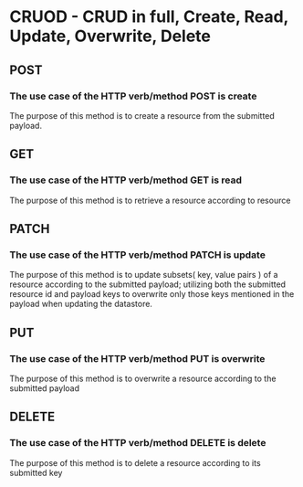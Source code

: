 # CRUOD - CRUD in full, Create, Read, Update, Overwrite, Delete

## POST
### The use case of the HTTP verb/method POST is create

The purpose of this method is to create a resource from the submitted payload.

## GET
### The use case of the HTTP verb/method GET is read

The purpose of this method is to retrieve a resource according to resource

## PATCH
### The use case of the HTTP verb/method PATCH is update

The purpose of this method is to update subsets( key, value pairs ) of a resource according to the submitted payload; utilizing both the submitted resource id and payload keys to overwrite only those keys mentioned in the payload when updating the datastore.

## PUT
### The use case of the HTTP verb/method PUT is overwrite

The purpose of this method is to overwrite a resource according to the submitted payload

## DELETE
### The use case of the HTTP verb/method DELETE is delete

The purpose of this method is to delete a resource according to its submitted key
